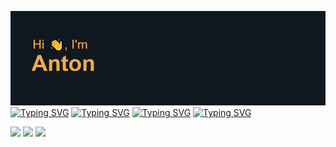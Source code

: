 ![This is an image](/header.png)
[![Typing SVG](https://readme-typing-svg.herokuapp.com?font=Fira+Code&duration=4000&pause=5000&color=F2AA4C&background=101820&multiline=true&width=1000&lines=%F0%9F%91%80+I%E2%80%99m+interested+in+learning+web-development)](https://git.io/typing-svg)
[![Typing SVG](https://readme-typing-svg.herokuapp.com?font=Fira+Code&duration=4000&pause=5000&color=F2AA4C&background=101820&multiline=true&width=1000&lines=%F0%9F%8C%B1+I%E2%80%99m+currently+learning+JS+%26+React+JS)](https://git.io/typing-svg)
[![Typing SVG](https://readme-typing-svg.herokuapp.com?font=Fira+Code&duration=4000&pause=5000&color=F2AA4C&background=101820&multiline=true&width=1000&lines=%F0%9F%92%9E%EF%B8%8F+I%E2%80%99m+looking+to+collaborate++with+people+who+also+learning+JS+%7C%7C+React+JS)](https://git.io/typing-svg)
[![Typing SVG](https://readme-typing-svg.herokuapp.com?font=Fira+Code&duration=4000&pause=4000&color=F2AA4C&background=101820&multiline=true&repeat=false&width=1000&lines=%F0%9F%93%AB+How+to+reach+me+zaharchenko3500%40gmail.com)](https://git.io/typing-svg)



![](https://github-profile-summary-cards.vercel.app/api/cards/profile-details?username=Black-Catt&theme=zenburn)
![](https://github-profile-summary-cards.vercel.app/api/cards/repos-per-language?username=Black-Catt&theme=zenburn)
![](https://github-profile-summary-cards.vercel.app/api/cards/stats?username=Black-Catt&theme=zenburn)

<!---
Black-Catt/Black-Catt is a ✨ special ✨ repository because its `README.md` (this file) appears on your GitHub profile.
You can click the Preview link to take a look at your changes.
--->
